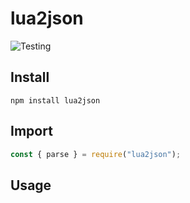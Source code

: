 # lua2json
![Testing](https://github.com/iRuxu/lua2json/workflows/Testing/badge.svg?branch=master)

## Install

```
npm install lua2json
```

## Import

```javascript
const { parse } = require("lua2json");
```

## Usage